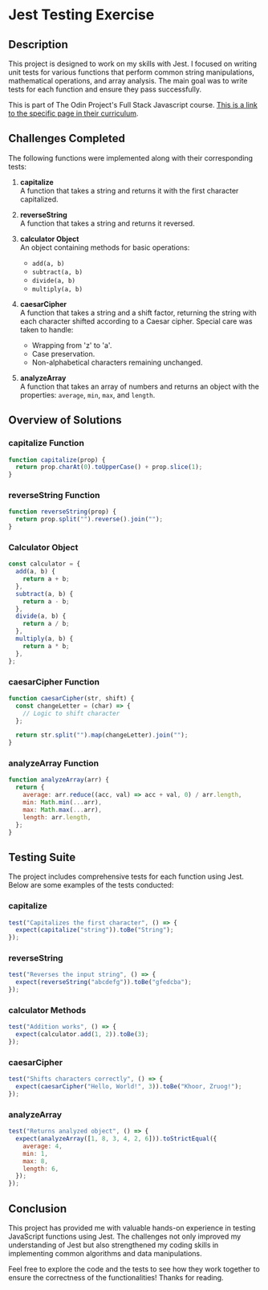# Jest Testing Exercise

## Description

This project is designed to work on my skills with Jest. I focused on writing unit tests for various functions that perform common string manipulations, mathematical operations, and array analysis. The main goal was to write tests for each function and ensure they pass successfully.

This is part of The Odin Project's Full Stack Javascript course. [This is a link to the specific page in their curriculum](https://www.theodinproject.com/lessons/node-path-javascript-testing-practice).

## Challenges Completed

The following functions were implemented along with their corresponding tests:

1. **capitalize**  
   A function that takes a string and returns it with the first character capitalized.
2. **reverseString**  
   A function that takes a string and returns it reversed.

3. **calculator Object**  
   An object containing methods for basic operations:

   - `add(a, b)`
   - `subtract(a, b)`
   - `divide(a, b)`
   - `multiply(a, b)`

4. **caesarCipher**  
   A function that takes a string and a shift factor, returning the string with each character shifted according to a Caesar cipher. Special care was taken to handle:

   - Wrapping from 'z' to 'a'.
   - Case preservation.
   - Non-alphabetical characters remaining unchanged.

5. **analyzeArray**  
   A function that takes an array of numbers and returns an object with the properties: `average`, `min`, `max`, and `length`.

## Overview of Solutions

### capitalize Function

```javascript
function capitalize(prop) {
  return prop.charAt(0).toUpperCase() + prop.slice(1);
}
```

### reverseString Function

```javascript
function reverseString(prop) {
  return prop.split("").reverse().join("");
}
```

### Calculator Object

```javascript
const calculator = {
  add(a, b) {
    return a + b;
  },
  subtract(a, b) {
    return a - b;
  },
  divide(a, b) {
    return a / b;
  },
  multiply(a, b) {
    return a * b;
  },
};
```

### caesarCipher Function

```javascript
function caesarCipher(str, shift) {
  const changeLetter = (char) => {
    // Logic to shift character
  };

  return str.split("").map(changeLetter).join("");
}
```

### analyzeArray Function

```javascript
function analyzeArray(arr) {
  return {
    average: arr.reduce((acc, val) => acc + val, 0) / arr.length,
    min: Math.min(...arr),
    max: Math.max(...arr),
    length: arr.length,
  };
}
```

## Testing Suite

The project includes comprehensive tests for each function using Jest. Below are some examples of the tests conducted:

### capitalize

```javascript
test("Capitalizes the first character", () => {
  expect(capitalize("string")).toBe("String");
});
```

### reverseString

```javascript
test("Reverses the input string", () => {
  expect(reverseString("abcdefg")).toBe("gfedcba");
});
```

### calculator Methods

```javascript
test("Addition works", () => {
  expect(calculator.add(1, 2)).toBe(3);
});
```

### caesarCipher

```javascript
test("Shifts characters correctly", () => {
  expect(caesarCipher("Hello, World!", 3)).toBe("Khoor, Zruog!");
});
```

### analyzeArray

```javascript
test("Returns analyzed object", () => {
  expect(analyzeArray([1, 8, 3, 4, 2, 6])).toStrictEqual({
    average: 4,
    min: 1,
    max: 8,
    length: 6,
  });
});
```

## Conclusion

This project has provided me with valuable hands-on experience in testing JavaScript functions using Jest. The challenges not only improved my understanding of Jest but also strengthened my coding skills in implementing common algorithms and data manipulations.

Feel free to explore the code and the tests to see how they work together to ensure the correctness of the functionalities! Thanks for reading.
